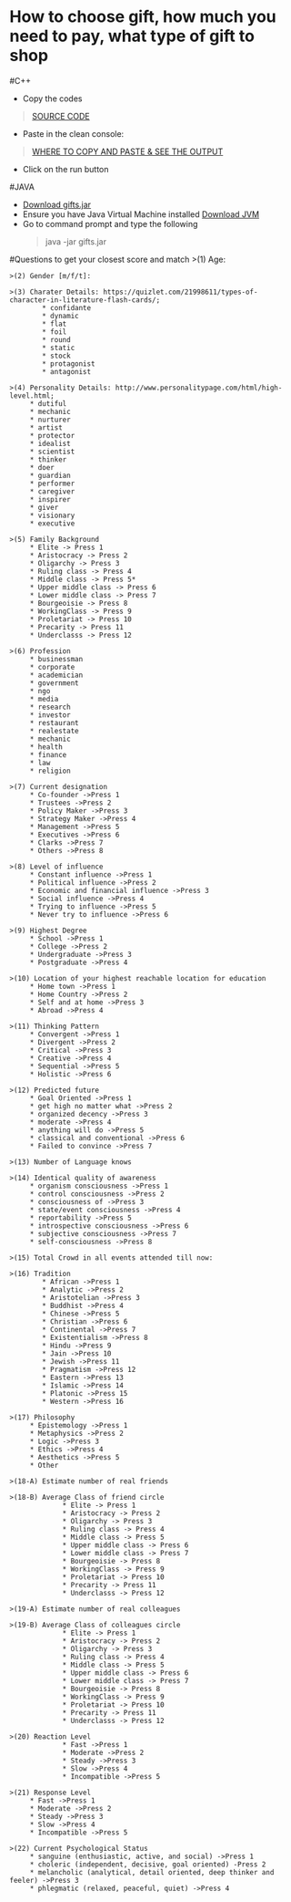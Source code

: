 # How to choose gift, how much you need to pay, what type of gift to shop

#C++
- Copy the codes 
> [SOURCE CODE](https://raw.githubusercontent.com/iross08/how-to-choose-gift/master/gifts.cpp)
- Paste in the clean console:
> [WHERE TO COPY AND PASTE & SEE THE OUTPUT](https://www.onlinegdb.com/online_c++_compiler)
- Click on the run button

#JAVA
- [Download gifts.jar](https://github.com/iross08/how-to-choose-gift/blob/master/gifts.jar)
- Ensure you have Java Virtual Machine installed [Download JVM](https://java.com/en/download/)
- Go to command prompt and type the following
	> java -jar gifts.jar

#Questions to get your closest score and match
	>(1) Age: 
	
	>(2) Gender [m/f/t]: 
	
	>(3) Charater Details: https://quizlet.com/21998611/types-of-character-in-literature-flash-cards/;
	        * confidante
	        * dynamic
	        * flat
	        * foil
	        * round
	        * static
	        * stock
	        * protagonist
	        * antagonist 

	>(4) Personality Details: http://www.personalitypage.com/html/high-level.html;
    	 * dutiful
		 * mechanic
		 * nurturer
		 * artist
		 * protector
		 * idealist
		 * scientist
		 * thinker
		 * doer
		 * guardian
		 * performer
		 * caregiver
		 * inspirer
		 * giver
		 * visionary
		 * executive 

	>(5) Family Background
		 * Elite -> Press 1
		 * Aristocracy -> Press 2
		 * Oligarchy -> Press 3
		 * Ruling class -> Press 4
		 * Middle class -> Press 5* 
		 * Upper middle class -> Press 6
		 * Lower middle class -> Press 7
		 * Bourgeoisie -> Press 8
		 * WorkingClass -> Press 9
		 * Proletariat -> Press 10
		 * Precarity -> Press 11
		 * Underclasss -> Press 12

	>(6) Profession
		 * businessman
		 * corporate
		 * academician
		 * government
		 * ngo
		 * media
		 * research
		 * investor
		 * restaurant
		 * realestate
		 * mechanic
		 * health
		 * finance
		 * law
		 * religion

	>(7) Current designation
		 * Co-founder ->Press 1
		 * Trustees ->Press 2
		 * Policy Maker ->Press 3
		 * Strategy Maker ->Press 4
		 * Management ->Press 5
		 * Executives ->Press 6
		 * Clarks ->Press 7
		 * Others ->Press 8
	
	>(8) Level of influence
		 * Constant influence ->Press 1
		 * Political influence ->Press 2
		 * Economic and financial influence ->Press 3
		 * Social influence ->Press 4
		 * Trying to influence ->Press 5
		 * Never try to influence ->Press 6
    
	>(9) Highest Degree
		 * School ->Press 1
		 * College ->Press 2
		 * Undergraduate ->Press 3
		 * Postgraduate ->Press 4
    
	>(10) Location of your highest reachable location for education
		 * Home town ->Press 1
		 * Home Country ->Press 2
		 * Self and at home ->Press 3
		 * Abroad ->Press 4
        
	>(11) Thinking Pattern
		 * Convergent ->Press 1
		 * Divergent ->Press 2
		 * Critical ->Press 3
		 * Creative ->Press 4
		 * Sequential ->Press 5
		 * Holistic ->Press 6
	
	>(12) Predicted future
		 * Goal Oriented ->Press 1
		 * get high no matter what ->Press 2
		 * organized decency ->Press 3
		 * moderate ->Press 4
		 * anything will do ->Press 5
		 * classical and conventional ->Press 6
		 * Failed to convince ->Press 7
    
	>(13) Number of Language knows
    
	>(14) Identical quality of awareness
		 * organism consciousness ->Press 1
		 * control consciousness ->Press 2
		 * consciousness of ->Press 3
		 * state/event consciousness ->Press 4
		 * reportability ->Press 5
		 * introspective consciousness ->Press 6
		 * subjective consciousness ->Press 7
		 * self-consciousness ->Press 8
	
	>(15) Total Crowd in all events attended till now: 
    
	>(16) Tradition
	        * African ->Press 1
	        * Analytic ->Press 2
	        * Aristotelian ->Press 3
	        * Buddhist ->Press 4
	        * Chinese ->Press 5
	        * Christian ->Press 6
	        * Continental ->Press 7
	        * Existentialism ->Press 8
	        * Hindu ->Press 9
	        * Jain ->Press 10
	        * Jewish ->Press 11
	        * Pragmatism ->Press 12
	        * Eastern ->Press 13
	        * Islamic ->Press 14
	        * Platonic ->Press 15
	        * Western ->Press 16
    
	>(17) Philosophy
		 * Epistemology ->Press 1
		 * Metaphysics ->Press 2
		 * Logic ->Press 3
		 * Ethics ->Press 4
		 * Aesthetics ->Press 5
		 * Other
    
	>(18-A) Estimate number of real friends
    
    >(18-B) Average Class of friend circle
                 * Elite -> Press 1
                 * Aristocracy -> Press 2
                 * Oligarchy -> Press 3
                 * Ruling class -> Press 4
                 * Middle class -> Press 5
                 * Upper middle class -> Press 6
                 * Lower middle class -> Press 7
                 * Bourgeoisie -> Press 8
                 * WorkingClass -> Press 9
                 * Proletariat -> Press 10
                 * Precarity -> Press 11
                 * Underclasss -> Press 12
    
	>(19-A) Estimate number of real colleagues
	
    >(19-B) Average Class of colleagues circle
                 * Elite -> Press 1
                 * Aristocracy -> Press 2
                 * Oligarchy -> Press 3
                 * Ruling class -> Press 4
                 * Middle class -> Press 5
                 * Upper middle class -> Press 6
                 * Lower middle class -> Press 7
                 * Bourgeoisie -> Press 8
                 * WorkingClass -> Press 9
                 * Proletariat -> Press 10
                 * Precarity -> Press 11
                 * Underclasss -> Press 12
	
	>(20) Reaction Level
                 * Fast ->Press 1
                 * Moderate ->Press 2
                 * Steady ->Press 3
                 * Slow ->Press 4
                 * Incompatible ->Press 5        
	
	>(21) Response Level
		 * Fast ->Press 1
		 * Moderate ->Press 2
		 * Steady ->Press 3
		 * Slow ->Press 4
		 * Incompatible ->Press 5
        
	>(22) Current Psychological Status
		 * sanguine (enthusiastic, active, and social) ->Press 1
		 * choleric (independent, decisive, goal oriented) -Press 2
		 * melancholic (analytical, detail oriented, deep thinker and feeler) ->Press 3
		 * phlegmatic (relaxed, peaceful, quiet) ->Press 4 

